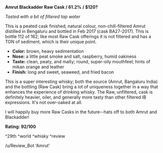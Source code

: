 ﻿**Amrut Blackadder Raw Cask / 61.2% / $120?**

*Tasted with a bit of filtered tap water*

This is a peated cask finished, natural colour, non-chill-filtered Amrut distilled in Bengaluru and bottled in Feb 2017 (cask BA27-2017).  This is bottle 112 of 162; like most Raw Cask offerings it is not filtered and has a TON of sediment, which is their unique point.

* **Color:** brown, heavy sedimentation
* **Nose:** a little peat smoke and salt, raspberry, humid oakiness
* **Taste:** clean, peaty, and malty; round, super-oily mouthfeel; hints of mikan orange and leather
* **Finish:** long and sweet, seaweed, and fried bacon

This is a super interesting whisky; both the source (Amrut, Bangaluru India) and the bottling (Raw Cask) bring a lot of uniqueness together in a way that enhances the experience of drinking whisky.  The Raw, unfiltered, cask is definitely heavier, oiler, and generally more tasty than other filtered IB expressions.  It's not over-oaked at all.

I will happily buy more Raw Casks in the future--hats off to both Amrut and Blackadder!

**Rating: 92/100**

^29th ^world ^whisky ^review

/u/Review_Bot 'Amrut'